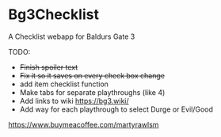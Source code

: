 # Bg3Checklist
A Checklist webapp for Baldurs Gate 3

TODO: 

* ~~Finish spoiler text~~ 
* ~~Fix it so it saves on every check box change~~
* add item checklist function
* Make tabs for separate playthroughs (like 4)
* Add links to wiki https://bg3.wiki/
* Add way for each playthrough to select Durge or Evil/Good

https://www.buymeacoffee.com/martyrawlsm
